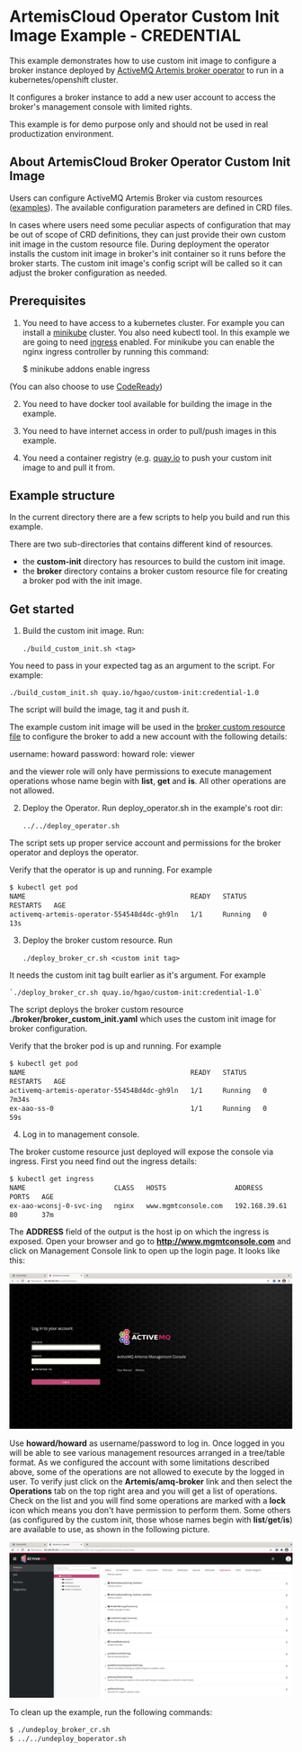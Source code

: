 # ArtemisCloud Operator Custom Init Image Example - CREDENTIAL

This example demonstrates how to use custom init image to configure
a broker instance deployed by [ActiveMQ Artemis broker operator](https://github.com/artemiscloud/activemq-artemis-operator) to run in a kubernetes/openshift cluster.

It configures a broker instance to add a new user account to access the broker's management console with limited rights.

This example is for demo purpose only and should not be used in real productization environment.

## About ArtemisCloud Broker Operator Custom Init Image

Users can configure ActiveMQ Artemis Broker via custom resources ([examples](https://github.com/artemiscloud/activemq-artemis-operator/tree/master/deploy/examples)). The available configuration parameters are defined in CRD files.

In cases where users need some peculiar aspects of configuration that may be out of scope of CRD definitions,
they can just provide their own custom init image in the custom resource file. During deployment the operator installs the custom init image in broker's init container so it runs before the broker starts. The custom init image's config script will be called so it can adjust the broker configuration as needed.

## Prerequisites

1. You need to have access to a kubernetes cluster. For example you can install a [minikube](https://minikube.sigs.k8s.io/docs/) cluster.  You also need kubectl tool. In this example we are going to need [ingress](https://kubernetes.io/docs/concepts/services-networking/ingress/) enabled. For minikube you can enable the nginx ingress controller by running this command:

   $ minikube addons enable ingress

(You can also choose to use [CodeReady](https://developers.redhat.com/products/codeready-containers/overview))

2. You need to have docker tool available for building the image in the example.

3. You need to have internet access in order to pull/push images in this example.

4. You need a container registry (e.g. [quay.io](https://quay.io) to push your custom init image to and pull it from.

## Example structure

In the current directory there are a few scripts to help you build and run this example.

There are two sub-directories that contains different kind of resources.

- the **custom-init** directory has resources to build the custom init image.
- the **broker** directory contains a broker custom resource file for creating a broker pod with the init image.

## Get started

1. Build the custom init image. Run:

    `./build_custom_init.sh <tag>`

You need to pass in your expected tag as an argument to the script.
For example:

    ./build_custom_init.sh quay.io/hgao/custom-init:credential-1.0

The script will build the image, tag it and push it.

The example custom init image will be used in the [broker custom resource file](broker/broker_custom_init.yaml) to configure the broker to add a new account with the following details:

   username: howard
   password: howard
   role: viewer

and the viewer role will only have permissions to execute management operations whose name begin with **list**, **get** and **is**. All other operations are not allowed.

2. Deploy the Operator. Run deploy_operator.sh in the example's root dir:

    `../../deploy_operator.sh`

The script sets up proper service account and permissions for the broker operator and deploys the operator.

Verify that the operator is up and running. For example

    $ kubectl get pod
    NAME                                         READY   STATUS    RESTARTS   AGE
    activemq-artemis-operator-554548d4dc-gh9ln   1/1     Running   0          13s


3. Deploy the broker custom resource. Run

    `./deploy_broker_cr.sh <custom init tag>`

It needs the custom init tag built earlier as it's argument. For example

    `./deploy_broker_cr.sh quay.io/hgao/custom-init:credential-1.0`

The script deploys the broker custom resource **./broker/broker_custom_init.yaml** which uses the custom init image for broker configuration.

Verify that the broker pod is up and running. For example

    $ kubectl get pod
    NAME                                         READY   STATUS    RESTARTS   AGE
    activemq-artemis-operator-554548d4dc-gh9ln   1/1     Running   0          7m34s
    ex-aao-ss-0                                  1/1     Running   0          59s

4. Log in to management console.

The broker custome resource just deployed will expose the console via ingress. First you need find out the ingress details:

    $ kubectl get ingress
    NAME                      CLASS   HOSTS                 ADDRESS         PORTS   AGE
    ex-aao-wconsj-0-svc-ing   nginx   www.mgmtconsole.com   192.168.39.61   80      37m

The **ADDRESS** field of the output is the host ip on which the ingress is exposed.
Open your browser and go to **http://www.mgmtconsole.com** and click on Management Console link to open up the login page. It looks like this:

![The login page](credential-login.png "Management console - login")

Use **howard/howard** as username/password to log in. Once logged in you will be able to see various management resources arranged in a tree/table format.
As we configured the account with some limitations described above, some of the operations are not allowed to execute by the logged in user. To verify just click on the **Artemis/amq-broker** link and then select the **Operations** tab on the top right area and you will get a list of operations. Check on the list and you will find some operations are marked with a **lock** icon which means you don't have permission to perform them. Some others (as configured by the custom init, those whose names begin with **list**/**get**/**is**) are available to use, as shown in the following picture.

![The main page](credential-operations.png "Management console - operations")

To clean up the example, run the following commands:

    $ ./undeploy_broker_cr.sh
    $ ../../undeploy_boperator.sh
